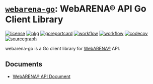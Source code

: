 # [`webarena-go`](https://github.com/kunitsucom/webarena-go): WebARENA® API Go Client Library

[![license](https://img.shields.io/github/license/kunitsucom/webarena-go)](LICENSE)
[![pkg](https://pkg.go.dev/badge/github.com/kunitsucom/webarena-go)](https://pkg.go.dev/github.com/kunitsucom/webarena-go)
[![goreportcard](https://goreportcard.com/badge/github.com/kunitsucom/webarena-go)](https://goreportcard.com/report/github.com/kunitsucom/webarena-go)
[![workflow](https://github.com/kunitsucom/webarena-go/workflows/go-lint/badge.svg)](https://github.com/kunitsucom/webarena-go/tree/main)
[![workflow](https://github.com/kunitsucom/webarena-go/workflows/go-test/badge.svg)](https://github.com/kunitsucom/webarena-go/tree/main)
[![codecov](https://codecov.io/gh/kunitsucom/webarena-go/branch/main/graph/badge.svg?token=4UML9FB7BX)](https://codecov.io/gh/kunitsucom/webarena-go)
[![sourcegraph](https://sourcegraph.com/github.com/kunitsucom/webarena-go/-/badge.svg)](https://sourcegraph.com/github.com/kunitsucom/webarena-go)

webarena-go is a Go client library for [WebARENA®](https://web.arena.ne.jp/) API.

## Documents

- [WebARENA® API Document](https://indigo.arena.ne.jp/userapi/)
